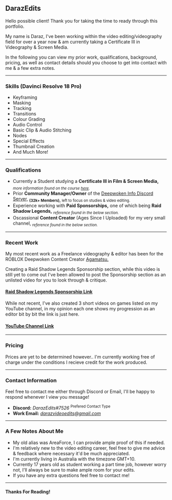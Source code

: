 ## DarazEdits

Hello possible client! Thank you for taking the time to ready through this portfolio.

My name is Daraz, I've been working within the video editing/videography field for over a year now & am currently taking a Certificate III in Videography & Screen Media.

In the following you can view my prior work, qualifications, background, pricing, as well as contact details should you choose to get into contact with me & a few extra notes.

---

### Skills (Davinci Resolve 18 Pro)

- Keyframing
- Masking
- Tracking
- Transitions
- Colour Grading
- Audio Control
- Basic Clip & Audio Stitching
- Nodes
- Special Effects
- Thumbnail Creation
- And Much More!

---

### Qualifications

- Currently a Student studying a **Certificate III in Film & Screen Media,** <sub>*more information found on the course [here](https://tafeqld.edu.au/course/17/17799/certificate-iii-in-screen-and-media).*</sub>
- Prior **Community Manager/Owner** of the [Deepwoken Info Discord Server,](https://discord.gg/d4SCwUJbBj) <sub>**(32k+ Members),** left to focus on studies & video editing.</sub> 
- Experience working with **Paid Sponsorships,** one of which being **Raid Shadow Legends,** <sub>*reference found in the below section.*</sub>
- Oscassional **Content Creator** (Ages Since I Uploaded) for my very small channel, <sub>*reference found in the below section.*</sub>
---

### Recent Work

My most recent work as a Freelance videography & editor has been for the ROBLOX Deepwoken Content Creator [Agamatsu.](https://www.youtube.com/c/agamatsu)

Creating a Raid Shadow Legends Sponsorship section, while this video is still yet to come out I've been allowed to post the Sponsorship section as an unlisted video for you to look through & critique.

#### **[Raid Shadow Legends Sponsorship Link](https://youtu.be/0o9CoU3T35g)**

While not recent, I've also created 3 short videos on games listed on my YouTube channel, in my opinion each one shows my progression as an editor bit by bit the link is just here.

#### **[YouTube Channel Link](https://www.youtube.com/channel/UC-P4akm98mrYi8vIWQREG5Q)**

---

### Pricing

Prices are yet to be determined however.. I'm currently working free of charge under the conditions I recieve credit for the work produced.
  
---

### Contact Information

Feel free to contact me either through Discord or Email, I'll be happy to respond whenever I view you message!
- **Discord:** *DarazEdits#7526* <sup>Prefered Contact Type</sup>
- **Work Email:** *darazvideoedits@gmail.com*

---

### A Few Notes About Me

- My old alias was AreaForce, I can provide ample proof of this if needed.
- I'm relatively new to the video editing career, feel free to give me advice & feedback where necessary it'd be much appreciated.
- I'm currently living in Australia with the timezone GMT+10.
- Currently 17 years old as student working a part time job, however worry not, I'll always be sure to make ample room for your edits.
- If you have any extra questions feel free to contact me!

---

#### Thanks For Reading!
